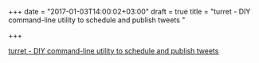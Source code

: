 +++
date = "2017-01-03T14:00:02+03:00"
draft = true
title = "turret - DIY command-line utility to schedule and publish tweets "

+++

<p><a href="https://t.co/4Cx7PkihQI">turret - DIY command-line utility to schedule and publish tweets </a></p>
